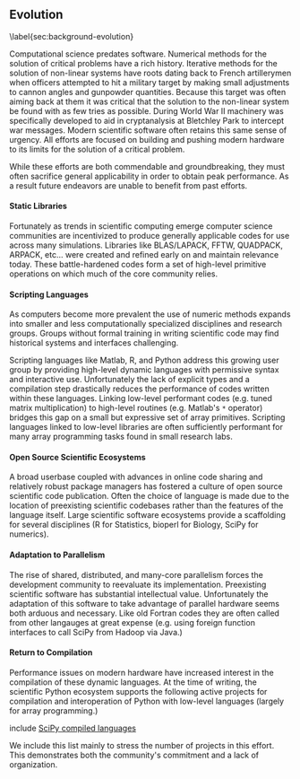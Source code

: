 
Evolution
---------

\label{sec:background-evolution}

Computational science predates software.  Numerical methods for the solution of critical problems have a rich history.  Iterative methods for the solution of non-linear systems have roots dating back to French artillerymen when officers attempted to hit a military target by making small adjustments to cannon angles and gunpowder quantities.  Because this target was often aiming back at them it was critical that the solution to the non-linear system be found with as few tries as possible.  During World War II machinery was specifically developed to aid in cryptanalysis at Bletchley Park to intercept war messages.  Modern scientific software often retains this same sense of urgency.  All efforts are focused on building and pushing modern hardware to its limits for the solution of a critical problem. 

While these efforts are both commendable and groundbreaking, they must often sacrifice general applicability in order to obtain peak performance.  As a result future endeavors are unable to benefit from past efforts. 


#### Static Libraries

Fortunately as trends in scientific computing emerge computer science communities are incentivized to produce generally applicable codes for use across many simulations.  Libraries like BLAS/LAPACK, FFTW, QUADPACK, ARPACK, etc... were created and refined early on and maintain relevance today.  These battle-hardened codes form a set of high-level primitive operations on which much of the core community relies.


#### Scripting Languages

As computers become more prevalent the use of numeric methods expands into smaller and less computationally specialized disciplines and research groups.  Groups without formal training in writing scientific code may find historical systems and interfaces challenging.

Scripting languages like Matlab, R, and Python address this growing user group by providing high-level dynamic languages with permissive syntax and interactive use.  Unfortunately the lack of explicit types and a compilation step drastically reduces the performance of codes written within these languages.  Linking low-level performant codes (e.g. tuned matrix multiplication) to high-level routines (e.g. Matlab's `*` operator) bridges this gap on a small but expressive set of array primitives.  Scripting languages linked to low-level libraries are often sufficiently performant for many array programming tasks found in small research labs.


#### Open Source Scientific Ecosystems 

A broad userbase coupled with advances in online code sharing and relatively robust package managers has fostered a culture of open source scientific code publication.  Often the choice of language is made due to the location of preexisting scientific codebases rather than the features of the language itself.  Large scientific software ecosystems provide a scaffolding for several disciplines (R for Statistics, bioperl for Biology, SciPy for numerics).


#### Adaptation to Parallelism

The rise of shared, distributed, and many-core parallelism forces the development community to reevaluate its implementation.  Preexisting scientific software has substantial intellectual value.  Unfortunately the adaptation of this software to take advantage of parallel hardware seems both arduous and necessary.  Like old Fortran codes they are often called from other langauges at great expense (e.g. using foreign function interfaces to call SciPy from Hadoop via Java.)


#### Return to Compilation

Performance issues on modern hardware have increased interest in the compilation of these dynamic languages.  At the time of writing, the scientific Python ecosystem supports the following active projects for compilation and interoperation of Python with low-level languages (largely for array programming.)

include [SciPy compiled languages](scipy-compiled-langs.md)

We include this list mainly to stress the number of projects in this effort.  This demonstrates both the community's commitment and a lack of organization.
